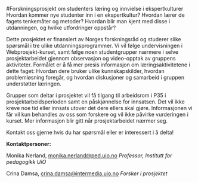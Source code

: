 #Forskningsprosjekt om studenters læring og innvielse i ekspertkulturer 
Hvordan kommer nye studenter inn i en ekspertkultur? Hvordan lærer de fagets tenkemåter og metoder?  Hvordan blir man kjent med disse i utdanningen, og hvilke utfordringer oppstår?

Dette prosjektet er finansiert av Norges forskningsråd og studerer slike spørsmål i tre ulike utdanningsprogrammer. Vi vil følge undervisningen i Webprosjekt-kurset, samt følge noen studentgrupper nærmere i selve prosjektarbeidet gjennom observasjon og video-opptak av gruppens aktiviteter. Formålet er å få mer presis informasjon om læringsaktivitetene i dette faget: Hvordan dere bruker ulike kunnskapskilder, hvordan problemløsning foregår, og hvordan diskusjoner og samarbeid i gruppen understøtter læringen. 

Grupper som deltar i prosjektet vil få tilgang til arbeidsrom i P35 i prosjektarbeidsperioden samt en påskjønnelse for innsatsen. Det vil ikke kreve noe tid eller innsats utover det dere ellers skal gjøre. Informasjonen vi får vil kun behandles av oss som forskere og vil ikke påvirke vurderingen i kurset. Mer informasjon blir gitt når prosjektarbeidet nærmer seg.

Kontakt oss gjerne hvis du har spørsmål eller er interessert i å delta!


**Kontaktpersoner:**

Monika Nerland, [monika.nerland@ped.uio.no](mailto:monika.nerland@ped.uio.no)
*Professor, Institutt for pedagogikk UiO*

Crina Damsa, [crina.damsa@intermedia.uio.no](mailto:crina.damsa@intermedia.uio.no)
*Forsker i prosjektet*
